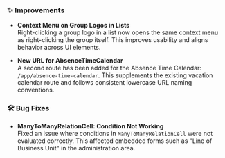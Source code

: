 ### ✨ Improvements

- **Context Menu on Group Logos in Lists**  
  Right-clicking a group logo in a list now opens the same context menu as right-clicking the group itself. This improves usability and aligns behavior across UI elements.

- **New URL for AbsenceTimeCalendar**  
  A second route has been added for the Absence Time Calendar: `/app/absence-time-calendar`. This supplements the existing vacation calendar route and follows consistent lowercase URL naming conventions.

### 🛠 Bug Fixes

- **ManyToManyRelationCell: Condition Not Working**  
  Fixed an issue where conditions in `ManyToManyRelationCell` were not evaluated correctly. This affected embedded forms such as "Line of Business Unit" in the administration area.